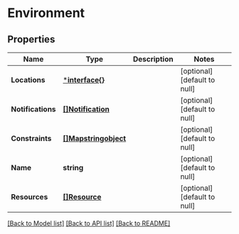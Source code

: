 # Environment

## Properties
Name | Type | Description | Notes
------------ | ------------- | ------------- | -------------
**Locations** | [***interface{}**](interface{}.md) |  | [optional] [default to null]
**Notifications** | [**[]Notification**](Notification.md) |  | [optional] [default to null]
**Constraints** | [**[]Mapstringobject**](MapÂ«string,objectÂ».md) |  | [optional] [default to null]
**Name** | **string** |  | [optional] [default to null]
**Resources** | [**[]Resource**](Resource.md) |  | [optional] [default to null]

[[Back to Model list]](../README.md#documentation-for-models) [[Back to API list]](../README.md#documentation-for-api-endpoints) [[Back to README]](../README.md)



